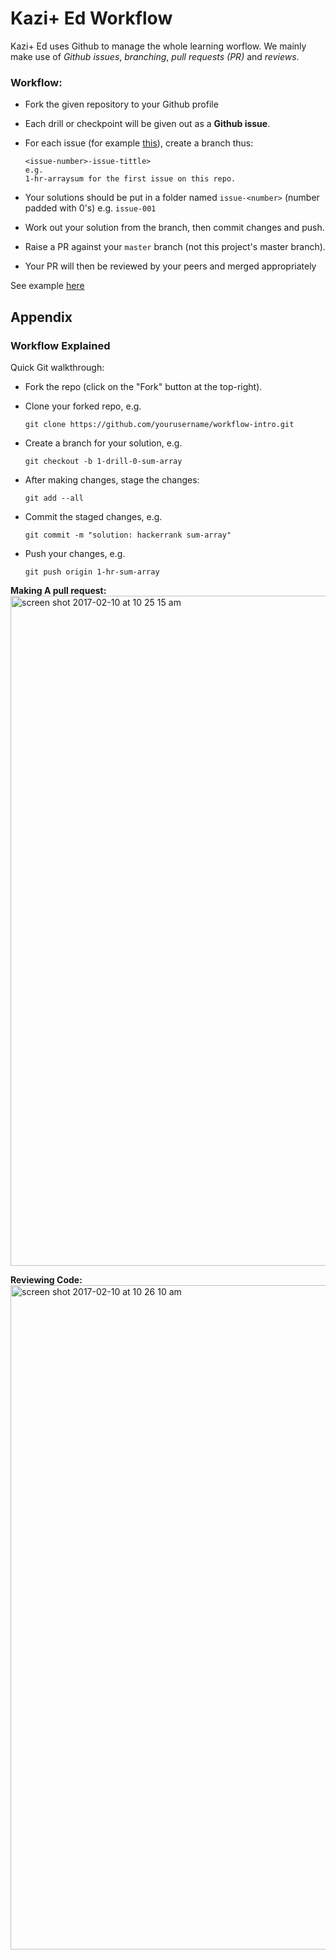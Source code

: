 # Kazi+ Ed Workflow
Kazi+ Ed uses Github to manage the whole learning worflow. We mainly make use of *Github issues*, *branching*, *pull requests (PR)* and *reviews*.


### Workflow:

- Fork the given repository to your Github profile
- Each drill or checkpoint will be given out as a **Github issue**.
- For each issue (for example [this](https://github.com/kaziplused/workflow-intro/issues/1)), create a branch thus:
  
  ```
  <issue-number>-issue-tittle>
  e.g.
  1-hr-arraysum for the first issue on this repo.
  ```
- Your solutions should be put in a folder named `issue-<number>` (number padded with 0's) e.g. `issue-001`
- Work out your solution from the branch, then commit changes and push.
- Raise a PR against your `master` branch (not this project's master branch).
- Your PR will then be reviewed by your peers and merged appropriately

See example [here](https://github.com/ProfNandaa/upskilling-c-sharp/pull/1)


## Appendix

### Workflow Explained

Quick Git walkthrough:

- Fork the repo (click on the "Fork" button at the top-right).
- Clone your forked repo, e.g.
  
  ```
  git clone https://github.com/yourusername/workflow-intro.git
  ```
- Create a branch for your solution, e.g.
  
  ```
  git checkout -b 1-drill-0-sum-array
  ```
- After making changes, stage the changes:
  
  ```
  git add --all
  ```
- Commit the staged changes, e.g.
  
  ```
  git commit -m "solution: hackerrank sum-array"
  ```
- Push your changes, e.g.

  ```
  git push origin 1-hr-sum-array
  ```

**Making A pull request:**
<img width="1072" alt="screen shot 2017-02-10 at 10 25 15 am" src="https://cloud.githubusercontent.com/assets/261265/22818037/fdc35612-ef7b-11e6-9c3b-4d19287af4ae.png">

**Reviewing Code:**
<img width="1063" alt="screen shot 2017-02-10 at 10 26 10 am" src="https://cloud.githubusercontent.com/assets/261265/22817993/b241c660-ef7b-11e6-8ca4-4fe405c95b4d.png">

